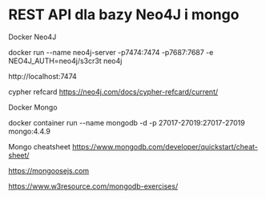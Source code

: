 
# REST API dla bazy Neo4J i mongo

 Docker Neo4J

 docker run --name neo4j-server -p7474:7474 -p7687:7687 -e NEO4J_AUTH=neo4j/s3cr3t neo4j

 http://localhost:7474

 cypher refcard
 https://neo4j.com/docs/cypher-refcard/current/

Docker Mongo

docker container run --name mongodb -d -p 27017-27019:27017-27019 mongo:4.4.9

Mongo cheatsheet
https://www.mongodb.com/developer/quickstart/cheat-sheet/

https://mongoosejs.com

https://www.w3resource.com/mongodb-exercises/
